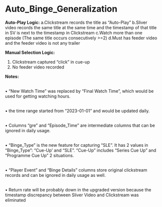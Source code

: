 # Auto_Binge_Generalization

**Auto-Play Logic:**
    a.Clickstream records the title as “Auto-Play”
    b.Sliver video records the same title at the same time and the timestamp of that title in SV is next to the timestamp in Clickstream
    c.Watch more than one episode (The same title occurs consecutively >=2)
    d.Must has feeder video and the feeder video is not any trailer

**Manual Selection Logic:**
1. Clickstream captured “click” in cue-up
2. No feeder video recorded

**Notes:**

<br />•	“New Watch Time” was replaced by “Final Watch Time”, which would be used for getting watching hours.

<br />•	the time range started from “2023-01-01” and would be updated daily.

<br />•	Columns “gre” and “Episode_Time” are intermediate columns that can be ignored in daily usage.

<br />•	“Binge_Type” is the new feature for capturing “SLE”. It has 2 values in “Binge_Type”: “Cue-Up’ and “SLE”. “Cue-Up” includes “Series Cue Up” and “Programme Cue Up” 2 situations.

<br />•	“Player Event” and “Binge Details” columns store original clickstream records and can be ignored in daily usage as well.

<br />•	Return rate will be probably down in the upgraded version because the timestamp discrepancy between Sliver Video and Clickstream was eliminated 

